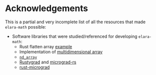 # Acknowledgements

This is a partial and very incomplete list of all the resources that made `elara-math` possible:

- Software libraries that were studied/referenced for developing `elara-math`:
    - Rust flatten array [example](https://gist.github.com/mafraba/3ca807ae9ef6f9839c326f84d89e0b96)
    - Implementation of [multidimensional array](https://codereview.stackexchange.com/questions/256345/n-dimensional-array-in-rust)
    - [`nd_array`](https://github.com/maminrayej/nd_array)
    - [Rustygrad](https://github.com/Mathemmagician/rustygrad) and [micrograd-rs](https://github.com/LazaroHurtado/micrograd-rs)
    - [rust-micrograd](https://github.com/mare5x/rust-micrograd)
